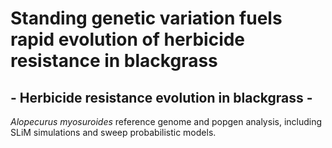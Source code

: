 # Standing genetic variation fuels rapid evolution of herbicide resistance in blackgrass
## - Herbicide resistance evolution in blackgrass -


*Alopecurus myosuroides* reference genome and popgen analysis, including SLiM simulations and sweep probabilistic models.
